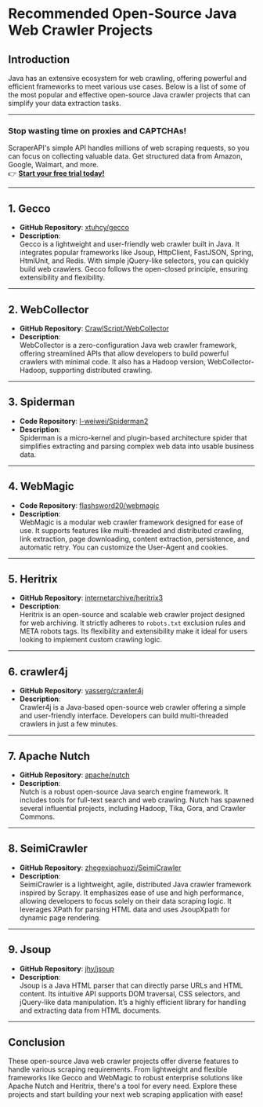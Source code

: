 # Recommended Open-Source Java Web Crawler Projects

## Introduction

Java has an extensive ecosystem for web crawling, offering powerful and efficient frameworks to meet various use cases. Below is a list of some of the most popular and effective open-source Java crawler projects that can simplify your data extraction tasks.

---

### Stop wasting time on proxies and CAPTCHAs!  
ScraperAPI's simple API handles millions of web scraping requests, so you can focus on collecting valuable data. Get structured data from Amazon, Google, Walmart, and more.  
👉 [**Start your free trial today!**](https://bit.ly/Scraperapi)

---

## 1. Gecco

- **GitHub Repository**: [xtuhcy/gecco](https://github.com/xtuhcy/gecco)  
- **Description**:  
  Gecco is a lightweight and user-friendly web crawler built in Java. It integrates popular frameworks like Jsoup, HttpClient, FastJSON, Spring, HtmlUnit, and Redis. With simple jQuery-like selectors, you can quickly build web crawlers. Gecco follows the open-closed principle, ensuring extensibility and flexibility.

---

## 2. WebCollector

- **GitHub Repository**: [CrawlScript/WebCollector](https://github.com/CrawlScript/WebCollector)  
- **Description**:  
  WebCollector is a zero-configuration Java web crawler framework, offering streamlined APIs that allow developers to build powerful crawlers with minimal code. It also has a Hadoop version, WebCollector-Hadoop, supporting distributed crawling.

---

## 3. Spiderman

- **Code Repository**: [l-weiwei/Spiderman2](https://gitee.com/l-weiwei/Spiderman2)  
- **Description**:  
  Spiderman is a micro-kernel and plugin-based architecture spider that simplifies extracting and parsing complex web data into usable business data.

---

## 4. WebMagic

- **Code Repository**: [flashsword20/webmagic](https://gitee.com/flashsword20/webmagic)  
- **Description**:  
  WebMagic is a modular web crawler framework designed for ease of use. It supports features like multi-threaded and distributed crawling, link extraction, page downloading, content extraction, persistence, and automatic retry. You can customize the User-Agent and cookies.

---

## 5. Heritrix

- **GitHub Repository**: [internetarchive/heritrix3](https://github.com/internetarchive/heritrix3)  
- **Description**:  
  Heritrix is an open-source and scalable web crawler project designed for web archiving. It strictly adheres to `robots.txt` exclusion rules and META robots tags. Its flexibility and extensibility make it ideal for users looking to implement custom crawling logic.

---

## 6. crawler4j

- **GitHub Repository**: [yasserg/crawler4j](https://github.com/yasserg/crawler4j)  
- **Description**:  
  Crawler4j is a Java-based open-source web crawler offering a simple and user-friendly interface. Developers can build multi-threaded crawlers in just a few minutes.

---

## 7. Apache Nutch

- **GitHub Repository**: [apache/nutch](https://github.com/apache/nutch)  
- **Description**:  
  Nutch is a robust open-source Java search engine framework. It includes tools for full-text search and web crawling. Nutch has spawned several influential projects, including Hadoop, Tika, Gora, and Crawler Commons.

---

## 8. SeimiCrawler

- **GitHub Repository**: [zhegexiaohuozi/SeimiCrawler](https://github.com/zhegexiaohuozi/SeimiCrawler)  
- **Description**:  
  SeimiCrawler is a lightweight, agile, distributed Java crawler framework inspired by Scrapy. It emphasizes ease of use and high performance, allowing developers to focus solely on their data scraping logic. It leverages XPath for parsing HTML data and uses JsoupXpath for dynamic page rendering.

---

## 9. Jsoup

- **GitHub Repository**: [jhy/jsoup](https://github.com/jhy/jsoup)  
- **Description**:  
  Jsoup is a Java HTML parser that can directly parse URLs and HTML content. Its intuitive API supports DOM traversal, CSS selectors, and jQuery-like data manipulation. It’s a highly efficient library for handling and extracting data from HTML documents.

---

## Conclusion

These open-source Java web crawler projects offer diverse features to handle various scraping requirements. From lightweight and flexible frameworks like Gecco and WebMagic to robust enterprise solutions like Apache Nutch and Heritrix, there's a tool for every need. Explore these projects and start building your next web scraping application with ease!
